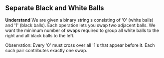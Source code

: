 ## Separate Black and White Balls
**Understand**
We are given a binary string s consisting of '0' (white balls) and '1' (black balls). Each operation lets you swap two adjacent balls. We want the minimum number of swaps required to group all white balls to the right and all black balls to the left.

Observation: Every '0' must cross over all '1's that appear before it. Each such pair contributes exactly one swap.